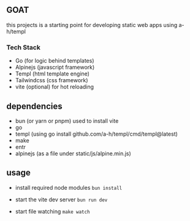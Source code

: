 ## GOAT  
this projects is a starting point for developing static web apps using a-h/templ

### Tech Stack
- Go (for logic behind templates)
- Alpinejs (javascript framework)
- Templ (html template engine)
- Tailwindcss (css framework)
- vite (optional) for hot reloading


## dependencies
- bun (or yarn or pnpm) used to install vite
- go 
- templ (using go install github.com/a-h/templ/cmd/templ@latest)
- make 
- entr
- alpinejs (as a file under static/js/alpine.min.js)

## usage
- install required node modules
```bun install```

- start the vite dev server 
```bun run dev```

- start file watching
```make watch```

